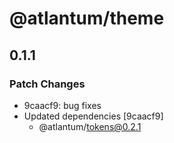 # @atlantum/theme

## 0.1.1
### Patch Changes

- 9caacf9: bug fixes
- Updated dependencies [9caacf9]
  - @atlantum/tokens@0.2.1
